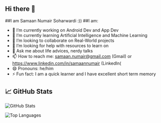 ## Hi there 👋
##I am Samaan Numair Soharwardi :))
##I am: 

- 🔭 I’m currently working on Android Dev and App Dev
- 🌱 I’m currently learning Artificial Intelligence and Machine Learning
- 👯 I’m looking to collaborate on Real-World projects
- 🤔 I’m looking for help with resources to learn on
- 💬 Ask me about life advices, nerdy talks
- 📫 How to reach me: samaan.numair@gmail.com (Gmail) or https://www.linkedin.com/in/samaannumair (LinkedIn(
- 😄 Pronouns: he/him
- ⚡ Fun fact: I am a quick learner and I have excellent short term memory

## 📈 GitHub Stats
![GitHub Stats](https://github-readme-stats.vercel.app/api?username=CodeWiz05&show_icons=true&theme=radical)

<!--
# Hey, I am Samaan Numair Soharwardi! 
  I am: <br>
 💻 Into Android App Dev (because I love a real challenge) & Web Dev (because I’m solid at it).<br>
 ⚙️ Currently building Disaster Aggregator, my proudest project so far — real-world problems, real impact. <br>
 🤖 Actively diving into AI/ML — not just hype for me, but the future I want to shape. <br>
 🧠 Fascinated by psychology, math, history, and how stories (and systems) shape people. <br>
 ✍️ Love writing, storytelling, and figuring out what makes people tick. <br>


## 🛠️ Skills & Tools
![Python](https://img.shields.io/badge/Python-Intermediate-blue?style=for-the-badge&logo=Python&logoColor=blue&labelColor=%2300008B)&nbsp;&nbsp;&nbsp;&nbsp;
![JavaScript](https://img.shields.io/badge/JavaScript-Intermediate-%23FFE88F?style=for-the-badge&logo=JavaScript&labelColor=%23F5F527)&nbsp;&nbsp;&nbsp;&nbsp;
![MongoDB](https://img.shields.io/badge/MongoDB-4DB33D?style=for-the-badge&logo=mongodb&logoColor=white)&nbsp;&nbsp;&nbsp;&nbsp;
![Git](https://img.shields.io/badge/Git-F05032?style=for-the-badge&logo=git&logoColor=white)&nbsp;&nbsp;&nbsp;&nbsp;
## 📈 GitHub Stats
![GitHub Stats](https://github-readme-stats.vercel.app/api?username=CodeWiz05&show_icons=true&theme=radical)
## 📫 Connect with Me- ✉️ Email: samaan.numair@gmail.com- 🔗 LinkedIn: [My Profile](https://linkedin.com/in/samaannumair)

-->

![Top Languages](https://github-readme-stats.vercel.app/api/top-langs/?username=CodeWiz05&layout=compact)
